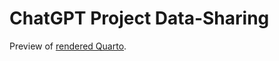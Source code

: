 # ChatGPT Project Data-Sharing

Preview of [rendered Quarto](https://htmlpreview.github.io/?https://github.com/browndw/jsdse_chatgpt/blob/main/jsdse_chatgpt.html).
